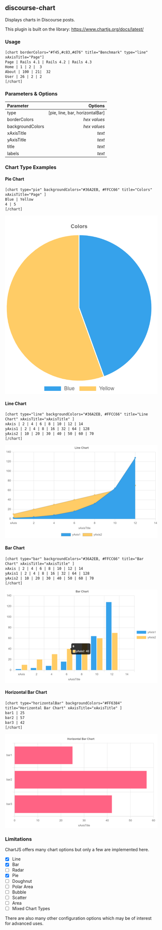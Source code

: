 ## discourse-chart

Displays charts in Discourse posts.

This plugin is built on the library: https://www.chartjs.org/docs/latest/

### Usage

```
[chart borderColors="#f45,#c83,#d76" title="Benchmark" type="line" xAxisTitle="Page"]
Page | Rails 4.1 | Rails 4.2 | Rails 4.3
Home | 1 | 2 |  3
About | 100 | 21|  32
User | 26 | 2 | 2
[/chart]
```

### Parameters & Options

| Parameter | Options |
|:-|-:|
| type | [pie, line, bar, horizontalBar]|
| borderColors | *hex values*|
| backgroundColors |  *hex values* |
| xAxisTitle | *text* |
| yAxisTitle | *text* |
| title | *text* |
| labels | *text* |

### Chart Type Examples

#### Pie Chart
```
[chart type="pie" backgroundColors="#36A2EB, #FFCC66" title="Colors" xAxisTitle="Page" ]
Blue | Yellow
4 | 5
[/chart]
```

![Pie Chart](docs/images/pie-chart.png)

#### Line Chart
```
[chart type="line" backgroundColors="#36A2EB, #FFCC66" title="Line Chart" xAxisTitle="xAxisTitle" ]
xAxis | 2 | 4 | 6 | 8 | 10 | 12 | 14
yAxis1 | 2 | 4 | 8 | 16 | 32 | 64 | 128
yAxis2 | 10 | 20 | 30 | 40 | 50 | 60 | 70
[/chart]
```

![Line Chart](docs/images/line-chart.png)

#### Bar Chart
```
[chart type="bar" backgroundColors="#36A2EB, #FFCC66" title="Bar Chart" xAxisTitle="xAxisTitle" ]
xAxis | 2 | 4 | 6 | 8 | 10 | 12 | 14
yAxis1 | 2 | 4 | 8 | 16 | 32 | 64 | 128
yAxis2 | 10 | 20 | 30 | 40 | 50 | 60 | 70
[/chart]
```

![Bar Chart](docs/images/bar-chart.png)

#### Horizontal Bar Chart
```
[chart type="horizontalBar" backgroundColors="#FF6384" title="Horizontal Bar Chart" xAxisTitle="xAxisTitle" ]
bar1 | 25
bar2 | 57
bar3 | 42
[/chart]
```

![Horizontal Bar Chart](docs/images/horizontal-bar-chart.png)

### Limitations

ChartJS offers many chart options but only a few are implemented here.
- [X] Line
- [X] Bar
- [ ] Radar
- [X] Pie
- [ ] Doughnut
- [ ] Polar Area
- [ ] Bubble
- [ ] Scatter
- [ ] Area
- [ ] Mixed Chart Types

There are also many other configuration options which may be of interest for advanced uses.
